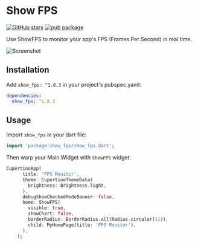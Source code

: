 # Show FPS

[![GitHub stars](https://img.shields.io/github/stars/mantreshkhurana/show_fps.svg?style=social)](https://github.com/mantreshkhurana/show_fps)
[![pub package](https://img.shields.io/pub/v/show_fps.svg)](https://pub.dartlang.org/packages/show_fps)

Use ShowFPS to monitor your app's FPS (Frames Per Second) in real time.

![Screenshot](https://raw.githubusercontent.com/mantreshkhurana/show_fps/stable/screenshots/screenshot-1.png)

## Installation

Add `show_fps: ^1.0.3` in your project's pubspec.yaml:

```yaml
dependencies:
  show_fps: ^1.0.3
```

## Usage

Import `show_fps` in your dart file:

```dart
import 'package:show_fps/show_fps.dart';
```

Then warp your Main Widget with `ShowFPS` widget:

```dart
CupertinoApp(
      title: 'FPS Monitor',
      theme: CupertinoThemeData(
        brightness: Brightness.light,
      ),
      debugShowCheckedModeBanner: false,
      home: ShowFPS(
        visible: true,
        showChart: false,
        borderRadius: BorderRadius.all(Radius.circular(11)),
        child: MyHomePage(title: 'FPS Monitor'),
      ),
    );
```
